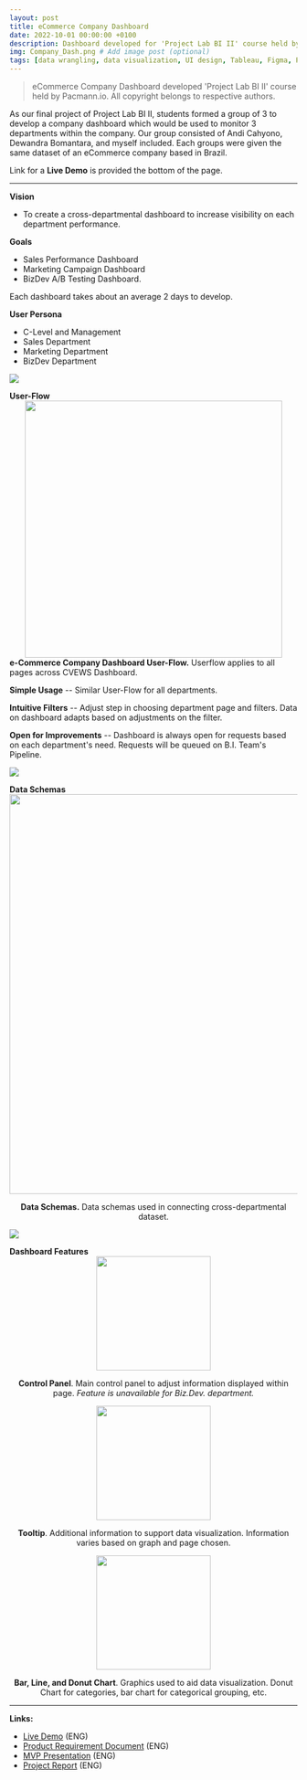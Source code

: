 ```yaml
---
layout: post
title: eCommerce Company Dashboard
date: 2022-10-01 00:00:00 +0100
description: Dashboard developed for 'Project Lab BI II' course held by Pacmann.io. All copyright belongs to respective authors. # Add post description (optional)
img: Company_Dash.png # Add image post (optional)
tags: [data wrangling, data visualization, UI design, Tableau, Figma, Python] # add tag
---
```

>eCommerce Company Dashboard developed 'Project Lab BI II' course held by Pacmann.io. All copyright belongs to respective authors.

As our final project of Project Lab BI II, students formed a group of 3 to develop a company dashboard which would be used to monitor 3 departments within the company. Our group consisted of Andi Cahyono, Dewandra Bomantara, and myself included. Each groups were given the same dataset of an eCommerce company based in Brazil.

Link for a <strong>Live Demo</strong> is provided the bottom of the page.

<hr>

<strong>Vision</strong>
* To create a cross-departmental dashboard to increase visibility on each department performance.

<strong>Goals</strong>
* Sales Performance Dashboard
* Marketing Campaign Dashboard
* BizDev A/B Testing Dashboard.

Each dashboard takes about an average 2 days to develop.

<strong>User Persona</strong>
* C-Level and Management
* Sales Department
* Marketing Department
* BizDev Department

<!-- separator -->
<img src="{{site.baseurl}}/assets/img/Separator.png" style="display: block; margin-left: auto; margin-right: auto;"/>
<!-- separator -->

<strong>User-Flow</strong>
<img src="{{site.baseurl}}/assets/img/Company_UserFlow.png" width="450" height="auto" style="display: block; margin-left: auto; margin-right: auto;"/>
<strong>e-Commerce Company Dashboard User-Flow.</strong> Userflow applies to all pages across CVEWS Dashboard.

<strong>Simple Usage</strong> -- Similar User-Flow for all departments.

<strong>Intuitive Filters</strong> -- Adjust step in choosing department page and filters. Data on dashboard adapts based on adjustments on the filter.

<strong>Open for Improvements</strong> -- Dashboard is always open for requests based on each department's need. Requests will be queued on B.I. Team's Pipeline.

<!-- separator -->
<img src="{{site.baseurl}}/assets/img/Separator.png" style="display: block; margin-left: auto; margin-right: auto;"/>
<!-- separator -->

<strong>Data Schemas</strong>
<img src="{{site.baseurl}}/assets/img/Company_dataSchema.png" width="700" height="auto" style="display: block; margin-left: auto; margin-right: auto;"/>
<p style="text-align:center"><strong>Data Schemas.</strong> Data schemas used in connecting cross-departmental dataset.</p>

<!-- separator -->
<img src="{{site.baseurl}}/assets/img/Separator.png" style="display: block; margin-left: auto; margin-right: auto;"/>
<!-- separator -->

<strong>Dashboard Features</strong>
<img src="{{site.baseurl}}/assets/img/Company_Filter.png" width="200" height="auto" style="display: block; margin-left: auto; margin-right: auto;"/>
<p style="text-align:center"><strong>Control Panel</strong>. Main control panel to adjust information displayed within page. <i>Feature is unavailable for Biz.Dev. department.</i></p>
<img src="{{site.baseurl}}/assets/img/Company_Tooltip.png" width="200" height="auto" style="display: block; margin-left: auto; margin-right: auto;"/>
<p style="text-align:center"><strong>Tooltip</strong>. Additional information to support data visualization. Information varies based on graph and page chosen.</p>
<img src="{{site.baseurl}}/assets/img/Company_Bar.png" width="200" height="auto" style="display: block; margin-left: auto; margin-right: auto;">
<p style="text-align:center"><strong>Bar, Line, and Donut Chart</strong>. Graphics used to aid data visualization. Donut Chart for categories, bar chart for categorical grouping, etc.</p>

<hr>

<strong>Links:</strong>
* <a href="https://public.tableau.com/app/profile/larasati.prabowo/viz/PLBI2eCommerceDashboardTimL/DashboardSales">Live Demo</a> (ENG)
* <a href="https://drive.google.com/file/d/1C9IWsdquqBZh7CeytskIfovsyhtVRJyR/view?usp=share_link">Product Requirement Document</a> (ENG)
* <a href="https://drive.google.com/file/d/1ZLR2Xb5RhoKgE6VFIZ6m23kWviFF7r3u/view?usp=share_link">MVP Presentation</a> (ENG)
* <a href="https://drive.google.com/file/d/12DnDC9xQKUffN7923sLNkQw_DAN253yZ/view?usp=share_link">Project Report</a> (ENG)
